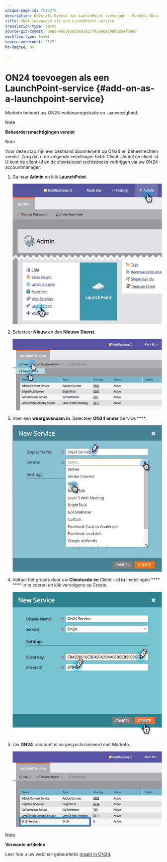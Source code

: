 ```yaml
---
unique-page-id: 7512276
description: ON24 als Dienst van LaunchPoint toevoegen - Marketo Docs - de Documentatie van het Product
title: ON24 toevoegen als een LaunchPoint-service
translation-type: tm+mt
source-git-commit: 00887ea53e395bea3a11fd28e0ac98b085ef6ed8
workflow-type: tm+mt
source-wordcount: '127'
ht-degree: 0%

---
```



# ON24 toevoegen als een LaunchPoint-service {#add-on-as-a-launchpoint-service}

Marketo beheert uw ON24-webinarregistratie en -aanwezigheid.

>[!NOTE]
>
>**Beheerdersmachtigingen vereist**

>[!NOTE]
>
>Voor deze stap zijn een bestaand abonnement op ON24 en beheerrechten vereist. Zorg dat u de volgende instellingen hebt: Client-sleutel en client-id. U kunt de client-id en de clientsleutel rechtstreeks verkrijgen via uw ON24-accountmanager.

1. Ga naar **Admin** en klik **LaunchPoint**.

   ![](assets/image2015-4-23-10-3a15-3a50.png)

1. Selecteer **Nieuw** en dan **Nieuwe** **Dienst**.

   ![](assets/on24-new-service.png)

1. Voer een **weergavenaam** **in**. Selecteer **ON24 onder** Service ****.

   ![](assets/new-service-on24.png)

1. Voltooi het proces door uw **Clientcode** **en** Client **-** id **in** Instellingen **** **** in te voeren en klik vervolgens op Create.

   ![](assets/image2015-4-24-18-3a48-3a29.png)

1. Uw **ON24** -account is nu gesynchroniseerd met Marketo.

   ![](assets/on24.png)

>[!NOTE]
>
>**Verwante artikelen**
>
>Leer hoe u uw webinar-gebeurtenis [maakt in ON24](../../../product-docs/demand-generation/events/create-an-event/create-an-event-with-the-marketo-on24-adapter/create-your-webinar-event-in-on24.md).

